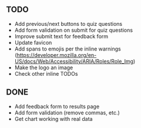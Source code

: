## TODO

- Add previous/next buttons to quiz questions
- Add form validation on submit for quiz questions
- Improve submit text for feedback form
- Update favicon
- Add spans to emojis per the inline warnings (https://developer.mozilla.org/en-US/docs/Web/Accessibility/ARIA/Roles/Role_Img)
- Make the logo an image
- Check other inline TODOs

## DONE

- Add feedback form to results page
- Add form validation (remove commas, etc.)
- Get chart working with real data
